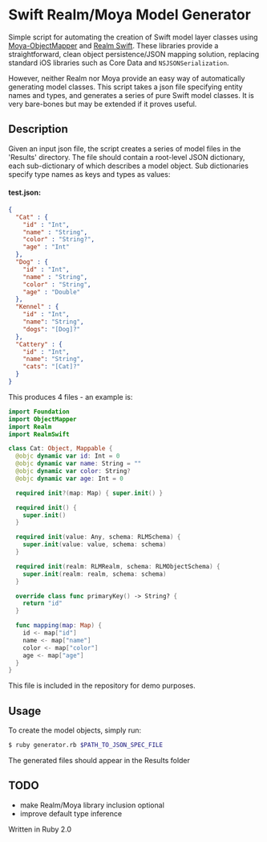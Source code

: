 # Swift Realm/Moya Model Generator

Simple script for automating the creation of Swift model layer classes using [Moya-ObjectMapper](https://github.com/ivanbruel/Moya-ObjectMapper) and [Realm Swift](https://realm.io/docs/swift/latest). These libraries provide a straightforward, clean object persistence/JSON mapping solution, replacing standard iOS libraries such as Core Data and `NSJSONSerialization`. 

However, neither Realm nor Moya provide an easy way of automatically generating model classes. This script takes a json file specifying entity names and types, and generates a series of pure Swift model classes. It is very bare-bones but may be extended if it proves useful.

## Description
Given an input json file, the script creates a series of model files in the 'Results' directory. The file should contain a root-level JSON dictionary, each sub-dictionary of which describes a model object. Sub dictionaries specify type names as keys and types as values:

#### test.json:
```json
{
  "Cat" : {
    "id" : "Int",
    "name" : "String",
    "color" : "String?",
    "age" : "Int"
  },
  "Dog" : {
    "id" : "Int",
    "name" : "String",
    "color" : "String",
    "age" : "Double"
  },
  "Kennel" : {
    "id" : "Int",
    "name": "String",
    "dogs": "[Dog]?"
  },
  "Cattery" : {
    "id" : "Int",
    "name": "String",
    "cats": "[Cat]?"
  }
}
```

This produces 4 files - an example is:

```swift
import Foundation
import ObjectMapper
import Realm
import RealmSwift

class Cat: Object, Mappable {
  @objc dynamic var id: Int = 0
  @objc dynamic var name: String = ""
  @objc dynamic var color: String?
  @objc dynamic var age: Int = 0

  required init?(map: Map) { super.init() }

  required init() {
    super.init()
  }

  required init(value: Any, schema: RLMSchema) {
    super.init(value: value, schema: schema)
  }

  required init(realm: RLMRealm, schema: RLMObjectSchema) {
    super.init(realm: realm, schema: schema)
  }

  override class func primaryKey() -> String? {
    return "id"
  }

  func mapping(map: Map) {
    id <- map["id"]
    name <- map["name"]
    color <- map["color"]
    age <- map["age"]
  }
}
```

This file is included in the repository for demo purposes.

## Usage
To create the model objects, simply run:

```sh
$ ruby generator.rb $PATH_TO_JSON_SPEC_FILE
```

The generated files should appear in the Results folder

## TODO 
- make Realm/Moya library inclusion optional
- improve default type inference
 

Written in Ruby 2.0
